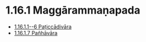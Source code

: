 # 1.16.1 Maggārammaṇapada

* [1.16.1.1--6 Paṭiccādivāra](1.16.1/1.16.1.1--6.md)
* [1.16.1.7 Pañhāvāra](1.16.1/1.16.1.7.md)
